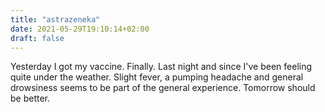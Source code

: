 ```yaml
---
title: "astrazeneka"
date: 2021-05-29T19:10:14+02:00
draft: false
---
```


Yesterday I got my vaccine. Finally. 
Last night and since I've been feeling quite under the weather. Slight fever, a pumping headache and general drowsiness seems to be part of the general experience. Tomorrow should be better.